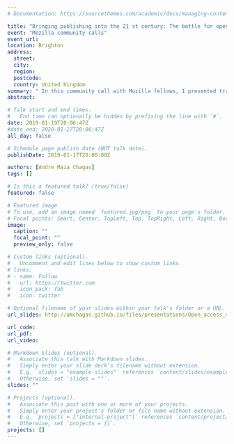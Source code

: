 ```yaml
---
# Documentation: https://sourcethemes.com/academic/docs/managing-content/

title: "Bringing publishing into the 21 st century: The battle for open access"
event: "Mozilla community calls"
event_url:
location: Brighton
address:
  street:
  city:
  region:
  postcode:
  country: United Kingdom
summary: " In this community call with Mozilla fellows, I presented traditional publishing models in life sciences, how editing companies allow them to be  flawed and abusive, paving way for open access journals, as well as preprints and other publishing models that are fairer and more inclusive."
abstract:

# Talk start and end times.
#   End time can optionally be hidden by prefixing the line with `#`.
date: 2019-01-19T20:06:47Z
#date_end: 2020-01-27T20:06:47Z
all_day: false

# Schedule page publish date (NOT talk date).
publishDate: 2019-01-17T20:00:00Z

authors: [Andre Maia Chagas]
tags: []

# Is this a featured talk? (true/false)
featured: false

# Featured image
# To use, add an image named `featured.jpg/png` to your page's folder.
# Focal points: Smart, Center, TopLeft, Top, TopRight, Left, Right, BottomLeft, Bottom, BottomRight.
image:
  caption: ""
  focal_point: ""
  preview_only: false

# Custom links (optional).
#   Uncomment and edit lines below to show custom links.
# links:
# - name: Follow
#   url: https://twitter.com
#   icon_pack: fab
#   icon: twitter

# Optional filename of your slides within your talk's folder or a URL.
url_slides: http://amchagas.github.io/files/presentations/Open_access_mozilla.pdf

url_code:
url_pdf:
url_video:

# Markdown Slides (optional).
#   Associate this talk with Markdown slides.
#   Simply enter your slide deck's filename without extension.
#   E.g. `slides = "example-slides"` references `content/slides/example-slides.md`.
#   Otherwise, set `slides = ""`.
slides: ""

# Projects (optional).
#   Associate this post with one or more of your projects.
#   Simply enter your project's folder or file name without extension.
#   E.g. `projects = ["internal-project"]` references `content/project/deep-learning/index.md`.
#   Otherwise, set `projects = []`.
projects: []
---
```

